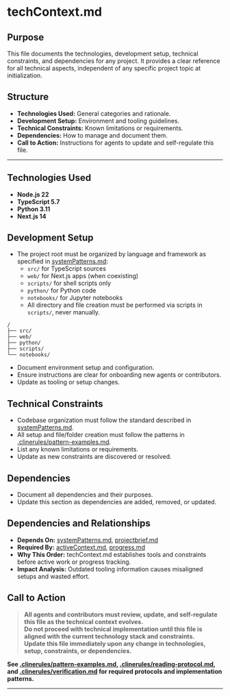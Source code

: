 # techContext.md

## Purpose
This file documents the technologies, development setup, technical constraints, and dependencies for any project. It provides a clear reference for all technical aspects, independent of any specific project topic at initialization.

## Structure
- **Technologies Used:** General categories and rationale.
- **Development Setup:** Environment and tooling guidelines.
- **Technical Constraints:** Known limitations or requirements.
- **Dependencies:** How to manage and document them.
- **Call to Action:** Instructions for agents to update and self-regulate this file.

---

## Technologies Used

- **Node.js 22**
- **TypeScript 5.7**
- **Python 3.11**
- **Next.js 14**

## Development Setup

- The project root must be organized by language and framework as specified in [systemPatterns.md](./systemPatterns.md):
  - `src/` for TypeScript sources
  - `web/` for Next.js apps (when coexisting)
  - `scripts/` for shell scripts only
  - `python/` for Python code
  - `notebooks/` for Jupyter notebooks
  - All directory and file creation must be performed via scripts in `scripts/`, never manually.

```
/
├── src/
├── web/
├── python/
├── scripts/
└── notebooks/
```
- Document environment setup and configuration.
- Ensure instructions are clear for onboarding new agents or contributors.
- Update as tooling or setup changes.

## Technical Constraints

- Codebase organization must follow the standard described in [systemPatterns.md](./systemPatterns.md).
 - All setup and file/folder creation must follow the patterns in [.clinerules/pattern-examples.md](../.clinerules/pattern-examples.md).
- List any known limitations or requirements.
- Update as new constraints are discovered or resolved.

## Dependencies

- Document all dependencies and their purposes.
- Update this section as dependencies are added, removed, or updated.

## Dependencies and Relationships

- **Depends On:** [systemPatterns.md](./systemPatterns.md), [projectbrief.md](./projectbrief.md)
- **Required By:** [activeContext.md](./activeContext.md), [progress.md](./progress.md)
- **Why This Order:** techContext.md establishes tools and constraints before active work or progress tracking.
- **Impact Analysis:** Outdated tooling information causes misaligned setups and wasted effort.

## Call to Action

> **All agents and contributors must review, update, and self-regulate this file as the technical context evolves.**  
> **Do not proceed with technical implementation until this file is aligned with the current technology stack and constraints.**  
> **Update this file immediately upon any change in technologies, setup, constraints, or dependencies.**

**See [.clinerules/pattern-examples.md](../.clinerules/pattern-examples.md), [.clinerules/reading-protocol.md](../.clinerules/reading-protocol.md), and [.clinerules/verification.md](../.clinerules/verification.md) for required protocols and implementation patterns.**

---
